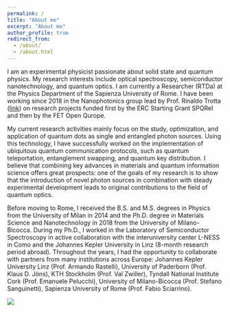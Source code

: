 ```yaml
---
permalink: /
title: "About me"
excerpt: "About me"
author_profile: true
redirect_from: 
  - /about/
  - /about.html
---
```


I am an experimental physicist passionate about solid state and quantum physics. My research interests include optical spectroscopy, semiconductor nanotechnology, and quantum optics. I am currently a Researcher (RTDa) at the Physics Department of the Sapienza University of Rome. I have been working since 2018 in the Nanophotonics group lead by Prof. Rinaldo Trotta ([link](https://trotta-nanophotonics.weebly.com/)) on research projects funded first by the ERC Starting Grant SPQRel and then by the FET Open Qurope.

My current research activities mainly focus on the study, optimization, and application of quantum dots as single and entangled photon sources. Using this technology, I have successfully worked on the implementation of ubiquitous quantum communication protocols, such as quantum teleportation, entanglement swapping, and quantum key distribution. I believe that combining key advances in materials and quantum information science offers great prospects: one of the goals of my research is to show that the introduction of novel photon sources in combination with steady experimental development leads to original contributions to the field of quantum optics.

Before moving to Rome, I received the B.S. and M.S. degrees in Physics from the University of Milan in 2014 and the Ph.D. degree in Materials Science and Nanotechnology in 2018 from the University of Milano-Bicocca. During my Ph.D., I worked in the Laboratory of Semiconductor Spectroscopy in active collaboration with the interuniversity center L-NESS in Como and the Johannes Kepler University in Linz (8-month research period abroad). Throughout the years, I had the opportunity to collaborate with partners from many institutions across Europe:  Johannes Kepler University Linz (Prof. Armando Rastelli), University of Paderborn (Prof. Klaus D. Jöns), KTH Stockholm (Prof. Val Zwiller), Tyndall National Institute Cork (Prof. Emanuele Pelucchi), University of Milano-Bicocca (Prof. Stefano Sanguinetti), Sapienza University of Rome (Prof. Fabio Sciarrino).

![](/images/profile.png)
